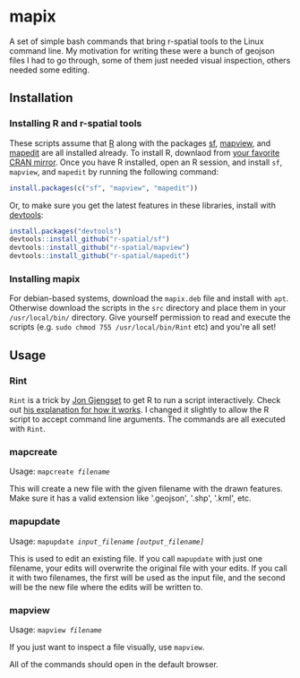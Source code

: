 # mapix
A set of simple bash commands that bring r-spatial tools to the Linux command line. My motivation for writing these were a bunch of geojson files I had to go through, some of them just needed visual inspection, others needed some editing.

## Installation
### Installing R and r-spatial tools
These scripts assume that [R](https://www.r-project.org/) along with the packages [sf](https://github.com/r-spatial/sf), [mapview](https://github.com/r-spatial/mapview), and [mapedit](https://github.com/r-spatial/mapedit) are all installed already. To install R, downlaod from [your favorite CRAN mirror](https://github.com/r-spatial/mapedit). Once you have R installed, open an R session, and install `sf`, `mapview`, and `mapedit` by running the following command:

```r
install.packages(c("sf", "mapview", "mapedit"))
```
Or, to make sure you get the latest features in these libraries, install with [devtools](https://github.com/hadley/devtools):

```r
install.packages("devtools")
devtools::install_github("r-spatial/sf")
devtools::install_github("r-spatial/mapview")
devtools::install_github("r-spatial/mapedit")
```
### Installing mapix
For debian-based systems, download the `mapix.deb` file and install with `apt`. Otherwise download the scripts in the `src` directory and place them in your `/usr/local/bin/` directory. Give yourself permission to read and execute the scripts (e.g. `sudo chmod 755 /usr/local/bin/Rint` etc) and you're all set!


## Usage
### Rint

`Rint` is a trick by [Jon Gjengset](https://github.com/jonhoo) to get R to run a script interactively. Check out [his explanation for how it works](https://thesquareplanet.com/blog/interactive-r-scripts/). I changed it slightly to allow the R script to accept command line arguments. The commands are all executed with `Rint`.

### mapcreate
Usage: `mapcreate `_`filename`_

This will create a new file with the given filename with the drawn features. Make sure it has a valid extension like '.geojson', '.shp', '.kml', etc.

### mapupdate
Usage: `mapupdate `_`input_filename`_ _`[output_filename]`_

This is used to edit an existing file. If you call `mapupdate` with just one filename, your edits will overwrite the original file with your edits. If you call it with two filenames, the first will be used as the input file, and the second will be the new file where the edits will be written to.

### mapview
Usage: `mapview `_`filename`_

If you just want to inspect a file visually, use `mapview`. 

All of the commands should open in the default browser.

